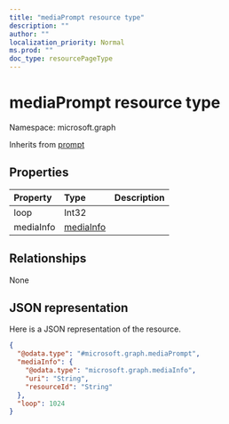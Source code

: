```yaml
---
title: "mediaPrompt resource type"
description: ""
author: ""
localization_priority: Normal
ms.prod: ""
doc_type: resourcePageType
---
```


# mediaPrompt resource type


Namespace: microsoft.graph




Inherits from [prompt](../resources/prompt.md)

## Properties
|Property|Type|Description|
|:---|:---|:---|
|loop|Int32||
|mediaInfo|[mediaInfo](../resources/mediainfo.md)||

## Relationships
None

## JSON representation
Here is a JSON representation of the resource.
<!-- {
  "blockType": "resource",
  "@odata.type": "microsoft.graph.mediaPrompt"
}
-->
``` json
{
  "@odata.type": "#microsoft.graph.mediaPrompt",
  "mediaInfo": {
    "@odata.type": "microsoft.graph.mediaInfo",
    "uri": "String",
    "resourceId": "String"
  },
  "loop": 1024
}
```

